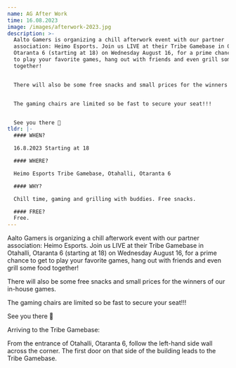 ```yaml
---
name: AG After Work
time: 16.08.2023
image: /images/afterwork-2023.jpg
description: >-
  Aalto Gamers is organizing a chill afterwork event with our partner
  association: Heimo Esports. Join us LIVE at their Tribe Gamebase in Otahalli,
  Otaranta 6 (starting at 18) on Wednesday August 16, for a prime chance to get
  to play your favorite games, hang out with friends and even grill some food
  together!


  There will also be some free snacks and small prices for the winners of our in-house games.


  The gaming chairs are limited so be fast to secure your seat!!!


  See you there 👀
tldr: |-
  #### WHEN?

  16.8.2023 Starting at 18  

  #### WHERE?

  Heimo Esports Tribe Gamebase, Otahalli, Otaranta 6  

  #### WHY?

  Chill time, gaming and grilling with buddies. Free snacks.  

  #### FREE? 
  Free.
---
```

Aalto Gamers is organizing a chill afterwork event with our partner association: Heimo Esports. Join us LIVE at their Tribe Gamebase in Otahalli, Otaranta 6 (starting at 18) on Wednesday August 16, for a prime chance to get to play your favorite games, hang out with friends and even grill some food together!

There will also be some free snacks and small prices for the winners of our in-house games.

The gaming chairs are limited so be fast to secure your seat!!!

See you there 👀

Arriving to the Tribe Gamebase:

From the entrance of Otahalli, Otaranta 6, follow the left-hand side wall across the corner. The first door on that side of the building leads to the Tribe Gamebase.
